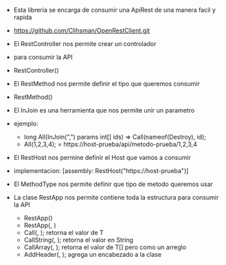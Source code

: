  - Esta libreria se encarga de consumir una ApiRest de una manera facil y rapida
 - https://github.com/Clihsman/OpenRestClient.git

 - El RestController nos permite crear un controlador
 - para consumir la API 
 - RestController(<como argumento ingresamos la ruta que vamos a consumir>)
 
 - El RestMethod nos permite definir el tipo que queremos consumir
 - RestMethod(<tipo de metodo a consumir>)

 - El InJoin es una herramienta que nos permite unir un parametro 
 - ejemplo: 
   - long All(InJoin(",") params int[] ids) => Call<long>(nameof(Destroy), id);
   -  All(1,2,3,4); = https://host-prueba/api/metodo-prueba/1,2,3,4

 - El RestHost nos permine definir el Host que vamos a consumir
 - implementacion: [assembly: RestHost("https://host-prueba")]

 - El MethodType nos permite definir que tipo de metodo queremos usar

 - La clase RestApp nos permite contiene toda la estructura para consumir la API
    - RestApp(<tipo-clase-padre>)
    - RestApp(<host>, <tipo-clase-padre>)
    - Call<tipo-de-retorno>(<nombre-del-metodo>, <argumentos>); retorna el valor de T
    - CallString(<nombre-del-metodo>, <argumentos>); retorna el valor en String
    - CallArray<tipo-de-retorno>(<nombre-del-metodo>, <argumentos>); retorna el valor de T[] pero como un arreglo
    - AddHeader(<nombre>, <valor>); agrega un encabezado a la clase
